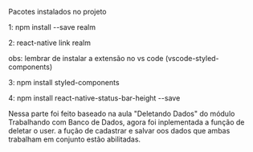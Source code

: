 Pacotes instalados no projeto

1: npm install --save realm

2: react-native  link realm

obs: lembrar de instalar a extensão no vs code (vscode-styled-components)

3: npm install styled-components

4: npm install react-native-status-bar-height --save

Nessa  parte  foi feito baseado  na aula "Deletando Dados" do módulo Trabalhando com Banco de Dados, agora foi inplementada a função de deletar o user.
a fução de cadastrar e salvar oos dados que ambas trabalham em conjunto estão abilitadas.
